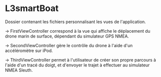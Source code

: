 # L3smartBoat
Dossier contenant les fichiers personnalisant les vues de l'application.

-> FirstViewController correspond à la vue qui affiche le déplacement du drone marin de surface, dépendant du simulateur GPS NMEA.

-> SecondViewController gère le contrôle du drone à l'aide d'un accéléromètre sur iPod.

-> ThirdViewController permet à l'utilisateur de créer son propre parcours à l'aide d'un tracé du doigt, et d'envoyer le trajet à effectuer au simulateur NMEA Sleuth.
